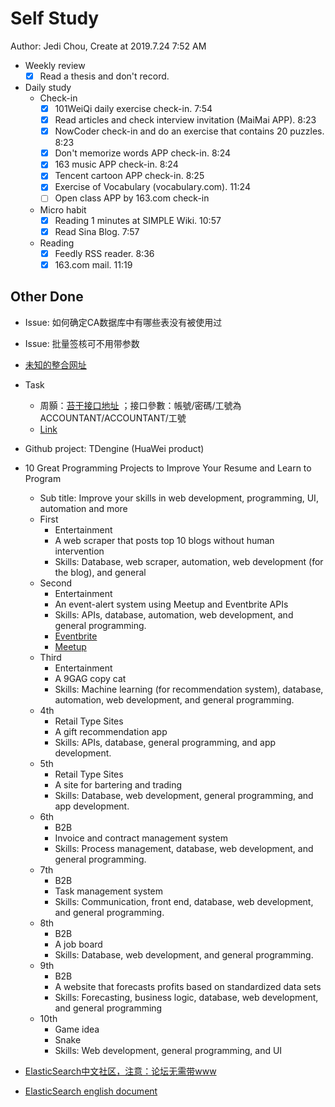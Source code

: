 # Self Study

Author: Jedi Chou, Create at 2019.7.24 7:52 AM

* Weekly review
  -[x] Read a thesis and don't record.

* Daily study
  * Check-in
    -[x] 101WeiQi daily exercise check-in. 7:54
    -[x] Read articles and check interview invitation (MaiMai APP). 8:23
    -[x] NowCoder check-in and do an exercise that contains 20 puzzles. 8:23
    -[x] Don't memorize words APP check-in. 8:24
    -[x] 163 music APP check-in. 8:24
    -[x] Tencent cartoon APP check-in. 8:25
    -[x] Exercise of Vocabulary (vocabulary.com). 11:24
    -[ ] Open class APP by 163.com check-in

  * Micro habit
    -[x] Reading 1 minutes at SIMPLE Wiki. 10:57
    -[x] Read Sina Blog. 7:57

  * Reading
    -[x] Feedly RSS reader. 8:36
    -[x] 163.com mail. 11:19

## Other Done

* Issue: 如何确定CA数据库中有哪些表没有被使用过
* Issue: 批量签核可不用带参数
* [未知的整合网址](eisp.idpbg.efoxconn.com)
* Task
  * 周顥：[苔干接口地址](http://10.39.7.37:8000/Info/AccreditInfo.asmx) ；接口參數：帳號/密碼/工號為  ACCOUNTANT/ACCOUNTANT/工號
  * [Link](http://10.130.14.103/AccountIngCtrl/AccountIngCtrl.asmx?op=QueryEmp4Union)
* Github project: TDengine (HuaWei product)
* 10 Great Programming Projects to Improve Your Resume and Learn to Program
  * Sub title: Improve your skills in web development, programming, UI, automation and more
  * First
    * Entertainment
    * A web scraper that posts top 10 blogs without human intervention
    * Skills: Database, web scraper, automation, web development (for the blog), and general
  * Second
    * Entertainment
    * An event-alert system using Meetup and Eventbrite APIs
    * Skills: APIs, database, automation, web development, and general programming.
    * [Eventbrite](https://www.eventbrite.com/platform/api)
    * [Meetup](https://www.meetup.com/meetup_api/)
  * Third
    * Entertainment
    * A 9GAG copy cat
    * Skills: Machine learning (for recommendation system), database, automation, web development, and general programming.
  * 4th
    * Retail Type Sites
    * A gift recommendation app
    * Skills: APIs, database, general programming, and app development.
  * 5th
    * Retail Type Sites
    * A site for bartering and trading
    * Skills: Database, web development, general programming, and app development.
  * 6th
    * B2B
    * Invoice and contract management system
    * Skills: Process management, database, web development, and general programming.
  * 7th
    * B2B
    * Task management system
    * Skills: Communication, front end, database, web development, and general programming.
  * 8th
    * B2B
    * A job board
    * Skills: Database, web development, and general programming.
  * 9th
    * B2B
    * A website that forecasts profits based on standardized data sets
    * Skills: Forecasting, business logic, database, web development, and general programming
  * 10th
    * Game idea
    * Snake
    * Skills: Web development, general programming, and UI

* [ElasticSearch中文社区，注意：论坛无需带www](https://elasticsearch.cn/)
* [ElasticSearch english document](https://www.elastic.co/guide/en/elasticsearch/reference/6.0/index.html)
